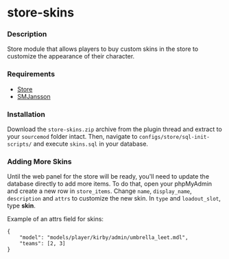 store-skins
============

### Description
Store module that allows players to buy custom skins in the store to customize the appearance of their character.

### Requirements

* [Store](https://forums.alliedmods.net/showthread.php?t=207157)
* [SMJansson](https://forums.alliedmods.net/showthread.php?t=184604)

### Installation

Download the `store-skins.zip` archive from the plugin thread and extract to your `sourcemod` folder intact. Then, navigate to `configs/store/sql-init-scripts/` and execute `skins.sql` in your database.

### Adding More Skins

Until the web panel for the store will be ready, you'll need to update the database directly to add more items. To do that, open your phpMyAdmin and create a new row in `store_items`. Change `name`, `display_name`, `description` and `attrs` to customize the new skin. In `type` and `loadout_slot`, type **skin**. 

Example of an attrs field for skins:

    {
        "model": "models/player/kirby/admin/umbrella_leet.mdl",
        "teams": [2, 3]
    }
